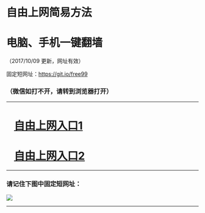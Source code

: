 ﻿# 自由上网简易方法

# 电脑、手机一键翻墙

（2017/10/09 更新，网址有效）

固定短网址：https://git.io/free99

### （微信如打不开，请转到浏览器打开）


***





# &nbsp;&nbsp; <a href="http://ft1327217951.fwq-tz-1001.info/fwqtz01.html?t=100900114210 " target="_blank">自由上网入口1</a>
# &nbsp;&nbsp; <a href="http://ft2709625775.fwq-tz-1002.info/fwqtz02.html?t=100900119795 " target="_blank">自由上网入口2</a>
***

### 请记住下图中固定短网址：

<img src="https://s3-us-west-2.amazonaws.com/fwq-1001/yjfq-20170905okok.png" /> 


***

